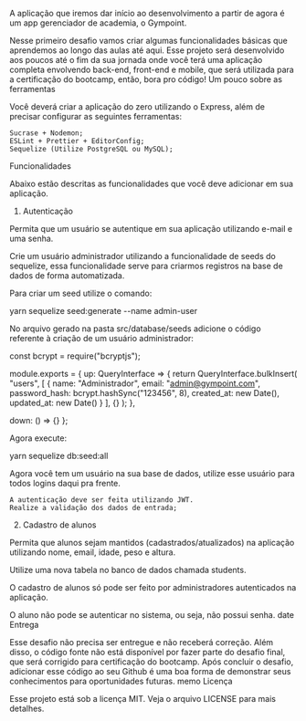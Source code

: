 A aplicação que iremos dar início ao desenvolvimento a partir de agora é um app gerenciador de academia, o Gympoint.

Nesse primeiro desafio vamos criar algumas funcionalidades básicas que aprendemos ao longo das aulas até aqui. Esse projeto será desenvolvido aos poucos até o fim da sua jornada onde você terá uma aplicação completa envolvendo back-end, front-end e mobile, que será utilizada para a certificação do bootcamp, então, bora pro código!
Um pouco sobre as ferramentas

Você deverá criar a aplicação do zero utilizando o Express, além de precisar configurar as seguintes ferramentas:

    Sucrase + Nodemon;
    ESLint + Prettier + EditorConfig;
    Sequelize (Utilize PostgreSQL ou MySQL);

Funcionalidades

Abaixo estão descritas as funcionalidades que você deve adicionar em sua aplicação.
1. Autenticação

Permita que um usuário se autentique em sua aplicação utilizando e-mail e uma senha.

Crie um usuário administrador utilizando a funcionalidade de seeds do sequelize, essa funcionalidade serve para criarmos registros na base de dados de forma automatizada.

Para criar um seed utilize o comando:

yarn sequelize seed:generate --name admin-user

No arquivo gerado na pasta src/database/seeds adicione o código referente à criação de um usuário administrador:

const bcrypt = require("bcryptjs");

module.exports = {
  up: QueryInterface => {
    return QueryInterface.bulkInsert(
      "users",
      [
        {
          name: "Administrador",
          email: "admin@gympoint.com",
          password_hash: bcrypt.hashSync("123456", 8),
          created_at: new Date(),
          updated_at: new Date()
        }
      ],
      {}
    );
  },

  down: () => {}
};

Agora execute:

yarn sequelize db:seed:all

Agora você tem um usuário na sua base de dados, utilize esse usuário para todos logins daqui pra frente.

    A autenticação deve ser feita utilizando JWT.
    Realize a validação dos dados de entrada;

2. Cadastro de alunos

Permita que alunos sejam mantidos (cadastrados/atualizados) na aplicação utilizando nome, email, idade, peso e altura.

Utilize uma nova tabela no banco de dados chamada students.

O cadastro de alunos só pode ser feito por administradores autenticados na aplicação.

O aluno não pode se autenticar no sistema, ou seja, não possui senha.
date Entrega

Esse desafio não precisa ser entregue e não receberá correção. Além disso, o código fonte não está disponível por fazer parte do desafio final, que será corrigido para certificação do bootcamp. Após concluir o desafio, adicionar esse código ao seu Github é uma boa forma de demonstrar seus conhecimentos para oportunidades futuras.
memo Licença

Esse projeto está sob a licença MIT. Veja o arquivo LICENSE para mais detalhes.
